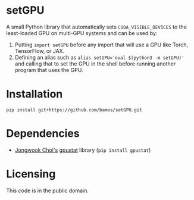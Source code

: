 # setGPU

A small Python library that automatically sets `CUDA_VISIBLE_DEVICES`
to the least-loaded GPU on multi-GPU systems and can be used by:

1. Putting `import setGPU` before any import
   that will use a GPU like Torch, TensorFlow, or JAX.
2. Defining an alias such as
   `alias setGPU='eval $(python3 -m setGPU)'`
   and calling that to set the GPU in the shell before running
   another program that uses the GPU.

# Installation

```
pip install git+https://github.com/bamos/setGPU.git
```

# Dependencies

+ [Jongwook Choi's](https://wook.kr) [gpustat](https://github.com/wookayin/gpustat) library (`pip install gpustat`)

# Licensing

This code is in the public domain.
